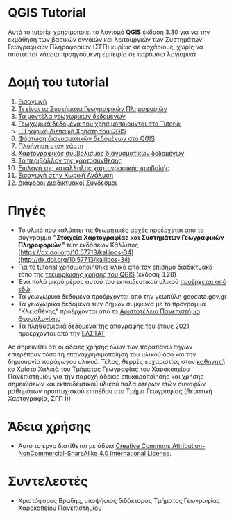 
# QGIS Tutorial
Αυτό το tutorial χρησιμοποιεί το λογισμό **QGIS** έκδοση 3.30 για να την εκμάθηση των βασικών εννοιών και λειτουργιών των Συστημάτων Γεωγραφικών Πληροφοριών (ΣΓΠ) κυρίως σε αρχάριους, χωρίς να απαιτείται κάποια προηγούμενη εμπειρία σε παρόμοια λογισμικά.

# Δομή του tutorial
1. [Εισαγωγή](01_Εισαγωγή.md)
2. [Τι είναι τα Συστήματα Γεωγραφικών Πληροφοριών](02_Τι_είναι_τα_ΣΓΠ.md)
3. [Τα μοντέλα γεωχωρικών δεδομένων](03_Μοντέλα_Δεδομένων_στα_ΣΓΠ.md)
4. [Γεωχωρικά δεδομένα που χρησιμοποιούνται στο Tutorial](04_Γεωχωρικά_Δεδομένα.md)
5. [Η Γραφική Διεπαφή Χρήστη του QGIS](05_Γραφική_Διεπαφή_QGIS.md)
6. [Φόρτωση διανυσματικών δεδομένων στο QGIS](06_Φόρτωση_Διανυσματικών_Δεδομένων.md)
7. [Πλοήγηση στον χάρτη](07_Πλοήγηση_στον_χάρτη.md)
8. [Χαρτογραφικός συμβολισμός διανυσματικών δεδομένων](08_Χαρτογραφικός_Συμβολισμός.md)
9. [Το περιβάλλον της χαρτοσύνθεσης](09_Περιβάλλον_της_Χαρτοσύνθεσης.md)
10. [Επιλογή της κατάλληλης χαρτογραφικής προβολής](10_Επιλογή_Κατάλληλης_Χαρτογραφικής_Προβολής.md)
11. [Εισαγωγή στην Χωρική Ανάλυση](11_Εισαγωγή_στη_Χωρική_Ανάλυση.md)
11. [Διάφοροι Διαδικτυακοί Σύνδεσμοι](12_Διαδικτυακοί_Σύνδεσμοι.md)

# Πηγές
- Το υλικό που καλύπτει τις θεωρητικές αρχές προέρχεται από το σύγγραμμα **"Στοιχεία Χαρτογραφίας και Συστημάτων Γεωγραφικών Πληροφοριών"** των εκδόσεων Κάλλιπος [https://dx.doi.org/10.57713/kallipos-34](http://dx.doi.org/10.57713/kallipos-34) 
- Για το tutorial χρησιμοποιήθηκε υλικό από τον επίσημο διαδικτυακό τόπο της [τεκμηρίωσης χρήσης του QGIS](https://docs.qgis.org/3.28/en/docs/user_manual/index.html) (έκδοση 3.28)
- Ένα πολύ μικρό μέρος αυτού του εκπαιδευτικού υλικού [προέρχεται από εδώ](https://github.com/ucdavisdatalab/Intro-to-Desktop-GIS-with-QGIS)
- Τα γεωχωρικά δεδομένα προέρχονται από την γεωπύλη geodata.gov.gr
- Τα γεωχωρικά δεδομένα των Δήμων σύμφωνα με το πρόγραμμα "Κλεισθένης" προέρχονται από το [Αριστοτέλειο Πανεπιστήμιο Θεσσαλονίκης](https://hardmin.heal-link.gr/el/dataset/b861a95e-b5ce-4c71-8a43-9fdefd2f1eb9)
- Τα πληθυσμιακά δεδομένα της απογραφής του έτους 2021 προέρχονται από την [ΕΛΣΤΑΤ](https://elstat-outsourcers.statistics.gr/Census2022_GR.pdf)

Ας σημειωθεί ότι οι άδειες χρήσης όλων των παραπάνω πηγών επιτρέπουν τόσο τη επαναχρησιμοποίησή του υλικού όσο και την δημιουργία παράγωγου υλικού. Τέλος, θερμές ευχαριστίες στον [καθηγητή κο Χρίστο Χαλκιά](https://www.geo.hua.gr/μέλος-προσωπικού/χαλκιάς-χρίστος/) του Τμήματος Γεωγραφίας του Χαροκοπείου Πανεπιστημίου για την παροχή άδειας επικαιροποίησης και χρήσης σημειώσεων και εκπαιδευτικού υλικού παλαιότερων ετών συναφών μαθημάτων προπτυχιακού επιπέδου στο Τμήμα Γεωγραφίας (θεματική Χαρτογραφία, ΣΓΠ Ι))

# Άδεια χρήσης
- Αυτό το έργο διατίθεται με άδεια [Creative Commons Attribution-NonCommercial-ShareAlike 4.0 International License](http://creativecommons.org/licenses/by-nc-sa/4.0/).

# Συντελεστές
- Χριστόφορος Βραδής, υποψήφιος διδάκτορας Τμήματος Γεωγραφίας Χαροκοπείου Πανεπιστημίου
